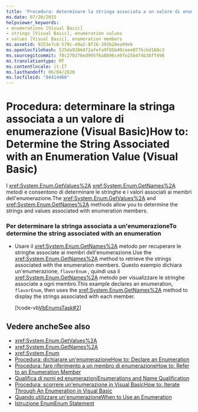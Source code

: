 ```yaml
---
title: 'Procedura: determinare la stringa associata a un valore di enumerazione'
ms.date: 07/20/2015
helpviewer_keywords:
- enumerations [Visual Basic]
- strings [Visual Basic], enumeration values
- values [Visual Basic], enumeration members
ms.assetid: 9253e7c8-579c-49a2-8f26-392b20ea99eb
ms.openlocfilehash: 525da9206472afefa9f85b49ceee0775cbd168c3
ms.sourcegitcommit: f8c270376ed905f6a8896ce0fe25b4f4b38ff498
ms.translationtype: MT
ms.contentlocale: it-IT
ms.lasthandoff: 06/04/2020
ms.locfileid: "84414466"
---
```

# <a name="how-to-determine-the-string-associated-with-an-enumeration-value-visual-basic"></a><span data-ttu-id="32ab2-102">Procedura: determinare la stringa associata a un valore di enumerazione (Visual Basic)</span><span class="sxs-lookup"><span data-stu-id="32ab2-102">How to: Determine the String Associated with an Enumeration Value (Visual Basic)</span></span>
<span data-ttu-id="32ab2-103">I <xref:System.Enum.GetValues%2A> <xref:System.Enum.GetNames%2A> metodi e consentono di determinare le stringhe e i valori associati ai membri dell'enumerazione.</span><span class="sxs-lookup"><span data-stu-id="32ab2-103">The <xref:System.Enum.GetValues%2A> and <xref:System.Enum.GetNames%2A> methods allow you to determine the strings and values associated with enumeration members.</span></span>  
  
### <a name="to-determine-the-string-associated-with-an-enumeration"></a><span data-ttu-id="32ab2-104">Per determinare la stringa associata a un'enumerazione</span><span class="sxs-lookup"><span data-stu-id="32ab2-104">To determine the string associated with an enumeration</span></span>  
  
- <span data-ttu-id="32ab2-105">Usare il <xref:System.Enum.GetNames%2A> metodo per recuperare le stringhe associate ai membri dell'enumerazione.</span><span class="sxs-lookup"><span data-stu-id="32ab2-105">Use the <xref:System.Enum.GetNames%2A> method to retrieve the strings associated with the enumeration members.</span></span> <span data-ttu-id="32ab2-106">Questo esempio dichiara un'enumerazione, `flavorEnum` , quindi usa il <xref:System.Enum.GetNames%2A> metodo per visualizzare le stringhe associate a ogni membro.</span><span class="sxs-lookup"><span data-stu-id="32ab2-106">This example declares an enumeration, `flavorEnum`, then uses the <xref:System.Enum.GetNames%2A> method to display the strings associated with each member.</span></span>  
  
     [!code-vb[VbEnumsTask#2](~/samples/snippets/visualbasic/VS_Snippets_VBCSharp/VbEnumsTask/VB/Class2.vb#2)]  
  
## <a name="see-also"></a><span data-ttu-id="32ab2-107">Vedere anche</span><span class="sxs-lookup"><span data-stu-id="32ab2-107">See also</span></span>

- <xref:System.Enum.GetValues%2A>
- <xref:System.Enum.GetNames%2A>
- <xref:System.Enum>
- [<span data-ttu-id="32ab2-108">Procedura: dichiarare un'enumerazione</span><span class="sxs-lookup"><span data-stu-id="32ab2-108">How to: Declare an Enumeration</span></span>](how-to-declare-enumerations.md)
- [<span data-ttu-id="32ab2-109">Procedura: fare riferimento a un membro di enumerazione</span><span class="sxs-lookup"><span data-stu-id="32ab2-109">How to: Refer to an Enumeration Member</span></span>](how-to-refer-to-an-enumeration-member.md)
- [<span data-ttu-id="32ab2-110">Qualifica di nomi ed enumerazioni</span><span class="sxs-lookup"><span data-stu-id="32ab2-110">Enumerations and Name Qualification</span></span>](enumerations-and-name-qualification.md)
- [<span data-ttu-id="32ab2-111">Procedura: scorrere un'enumerazione in Visual Basic</span><span class="sxs-lookup"><span data-stu-id="32ab2-111">How to: Iterate Through An Enumeration in Visual Basic</span></span>](how-to-iterate-through-an-enumeration.md)
- [<span data-ttu-id="32ab2-112">Quando utilizzare un'enumerazione</span><span class="sxs-lookup"><span data-stu-id="32ab2-112">When to Use an Enumeration</span></span>](when-to-use-an-enumeration.md)
- [<span data-ttu-id="32ab2-113">Istruzione Enum</span><span class="sxs-lookup"><span data-stu-id="32ab2-113">Enum Statement</span></span>](../../../language-reference/statements/enum-statement.md)
